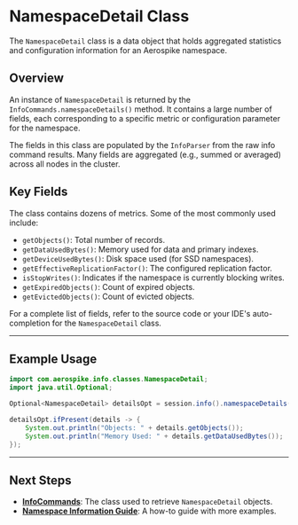 # NamespaceDetail Class

The `NamespaceDetail` class is a data object that holds aggregated statistics and configuration information for an Aerospike namespace.

## Overview

An instance of `NamespaceDetail` is returned by the `InfoCommands.namespaceDetails()` method. It contains a large number of fields, each corresponding to a specific metric or configuration parameter for the namespace.

The fields in this class are populated by the `InfoParser` from the raw info command results. Many fields are aggregated (e.g., summed or averaged) across all nodes in the cluster.

## Key Fields

The class contains dozens of metrics. Some of the most commonly used include:
- `getObjects()`: Total number of records.
- `getDataUsedBytes()`: Memory used for data and primary indexes.
- `getDeviceUsedBytes()`: Disk space used (for SSD namespaces).
- `getEffectiveReplicationFactor()`: The configured replication factor.
- `isStopWrites()`: Indicates if the namespace is currently blocking writes.
- `getExpiredObjects()`: Count of expired objects.
- `getEvictedObjects()`: Count of evicted objects.

For a complete list of fields, refer to the source code or your IDE's auto-completion for the `NamespaceDetail` class.

---

## Example Usage

```java
import com.aerospike.info.classes.NamespaceDetail;
import java.util.Optional;

Optional<NamespaceDetail> detailsOpt = session.info().namespaceDetails("test");

detailsOpt.ifPresent(details -> {
    System.out.println("Objects: " + details.getObjects());
    System.out.println("Memory Used: " + details.getDataUsedBytes());
});
```

---

## Next Steps

- **[InfoCommands](./info-commands.md)**: The class used to retrieve `NamespaceDetail` objects.
- **[Namespace Information Guide](../../guides/advanced/namespace-info.md)**: A how-to guide with more examples.
